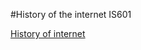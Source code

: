 #History of the internet IS601

[History of internet](http://intenethistory.eastus.azurecontainer.io)